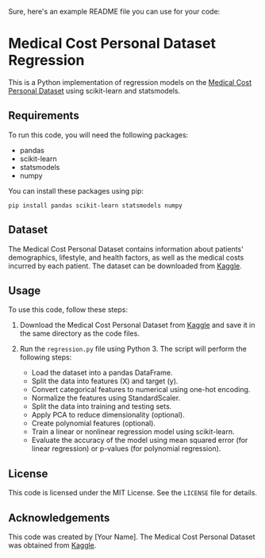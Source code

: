 Sure, here's an example README file you can use for your code:

# Medical Cost Personal Dataset Regression

This is a Python implementation of regression models on the [Medical Cost Personal Dataset](https://www.kaggle.com/mirichoi0218/insurance) using scikit-learn and statsmodels.

## Requirements

To run this code, you will need the following packages:

- pandas
- scikit-learn
- statsmodels
- numpy

You can install these packages using pip:

```
pip install pandas scikit-learn statsmodels numpy
```

## Dataset

The Medical Cost Personal Dataset contains information about patients' demographics, lifestyle, and health factors, as well as the medical costs incurred by each patient. The dataset can be downloaded from [Kaggle](https://www.kaggle.com/mirichoi0218/insurance).

## Usage

To use this code, follow these steps:

1. Download the Medical Cost Personal Dataset from [Kaggle](https://www.kaggle.com/mirichoi0218/insurance) and save it in the same directory as the code files.

2. Run the `regression.py` file using Python 3. The script will perform the following steps:

   - Load the dataset into a pandas DataFrame.
   - Split the data into features (X) and target (y).
   - Convert categorical features to numerical using one-hot encoding.
   - Normalize the features using StandardScaler.
   - Split the data into training and testing sets.
   - Apply PCA to reduce dimensionality (optional).
   - Create polynomial features (optional).
   - Train a linear or nonlinear regression model using scikit-learn.
   - Evaluate the accuracy of the model using mean squared error (for linear regression) or p-values (for polynomial regression).

## License

This code is licensed under the MIT License. See the `LICENSE` file for details.

## Acknowledgements

This code was created by [Your Name]. The Medical Cost Personal Dataset was obtained from [Kaggle](https://www.kaggle.com/mirichoi0218/insurance).

